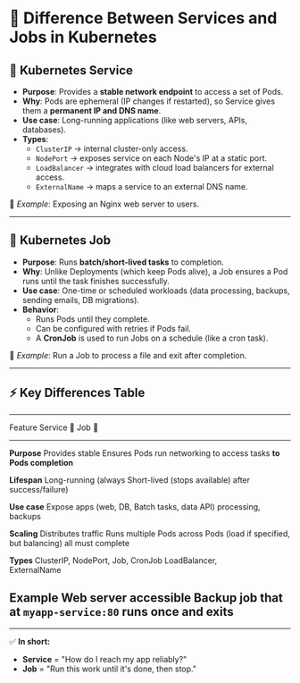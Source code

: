 # 🔹 Difference Between Services and Jobs in Kubernetes

## 🚦 Kubernetes Service

-   **Purpose**: Provides a **stable network endpoint** to access a set
    of Pods.
-   **Why**: Pods are ephemeral (IP changes if restarted), so Service
    gives them a **permanent IP and DNS name**.
-   **Use case**: Long-running applications (like web servers, APIs,
    databases).
-   **Types**:
    -   `ClusterIP` → internal cluster-only access.
    -   `NodePort` → exposes service on each Node's IP at a static
        port.
    -   `LoadBalancer` → integrates with cloud load balancers for
        external access.
    -   `ExternalName` → maps a service to an external DNS name.

📌 *Example*: Exposing an Nginx web server to users.

------------------------------------------------------------------------

## 🏁 Kubernetes Job

-   **Purpose**: Runs **batch/short-lived tasks** to completion.
-   **Why**: Unlike Deployments (which keep Pods alive), a Job ensures a
    Pod runs until the task finishes successfully.
-   **Use case**: One-time or scheduled workloads (data processing,
    backups, sending emails, DB migrations).
-   **Behavior**:
    -   Runs Pods until they complete.
    -   Can be configured with retries if Pods fail.
    -   A **CronJob** is used to run Jobs on a schedule (like a cron
        task).

📌 *Example*: Run a Job to process a file and exit after completion.

------------------------------------------------------------------------

## ⚡ Key Differences Table

  --------------------------------------------------------------------------
  Feature                         Service 🚦              Job 🏁
  ------------------------------- ----------------------- ------------------
  **Purpose**                     Provides stable         Ensures Pods run
                                  networking to access    tasks **to
                                  Pods                    completion**

  **Lifespan**                    Long-running (always    Short-lived (stops
                                  available)              after
                                                          success/failure)

  **Use case**                    Expose apps (web, DB,   Batch tasks, data
                                  API)                    processing,
                                                          backups

  **Scaling**                     Distributes traffic     Runs multiple Pods
                                  across Pods (load       if specified, but
                                  balancing)              all must complete

  **Types**                       ClusterIP, NodePort,    Job, CronJob
                                  LoadBalancer,           
                                  ExternalName            

  **Example**                     Web server accessible   Backup job that
                                  at `myapp-service:80`   runs once and
                                                          exits
  --------------------------------------------------------------------------

------------------------------------------------------------------------

✅ **In short:**
- **Service** = "How do I reach my app reliably?"
- **Job** = "Run this work until it's done, then stop."
